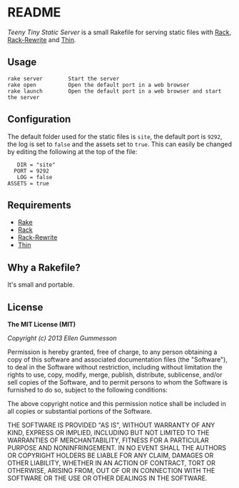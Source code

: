 # README

*Teeny Tiny Static Server* is a small Rakefile for serving static files with [Rack](https://github.com/chneukirchen/rack "Rack"), [Rack-Rewrite](https://github.com/jtrupiano/rack-rewrite "Rack-Rewrite") and [Thin](https://github.com/macournoyer/thin "Thin").

## Usage

    rake server        Start the server
    rake open          Open the default port in a web browser
    rake launch        Open the default port in a web browser and start the server

## Configuration

The default folder used for the static files is `site`, the default port is `9292`, the log is set to `false` and the assets set to `true`. This can easily be changed by editing the following at the top of the file:

       DIR = "site"
      PORT = 9292
       LOG = false
    ASSETS = true

## Requirements

- [Rake](https://github.com/jimweirich/rake "Rake")
- [Rack](https://github.com/chneukirchen/rack "Rack")
- [Rack-Rewrite](https://github.com/jtrupiano/rack-rewrite "Rack-Rewrite")
- [Thin](https://github.com/macournoyer/thin "Thin")

## Why a Rakefile?

It's small and portable.

## License

**The MIT License (MIT)**

*Copyright (c) 2013 Ellen Gummesson*

Permission is hereby granted, free of charge, to any person obtaining a copy of this software and associated documentation files (the "Software"), to deal in the Software without restriction, including without limitation the rights to use, copy, modify, merge, publish, distribute, sublicense, and/or sell copies of the Software, and to permit persons to whom the Software is furnished to do so, subject to the following conditions:

The above copyright notice and this permission notice shall be included in all copies or substantial portions of the Software.

THE SOFTWARE IS PROVIDED "AS IS", WITHOUT WARRANTY OF ANY KIND, EXPRESS OR IMPLIED, INCLUDING BUT NOT LIMITED TO THE WARRANTIES OF MERCHANTABILITY, FITNESS FOR A PARTICULAR PURPOSE AND NONINFRINGEMENT. IN NO EVENT SHALL THE AUTHORS OR COPYRIGHT HOLDERS BE LIABLE FOR ANY CLAIM, DAMAGES OR OTHER LIABILITY, WHETHER IN AN ACTION OF CONTRACT, TORT OR OTHERWISE, ARISING FROM, OUT OF OR IN CONNECTION WITH THE SOFTWARE OR THE USE OR OTHER DEALINGS IN THE SOFTWARE.
